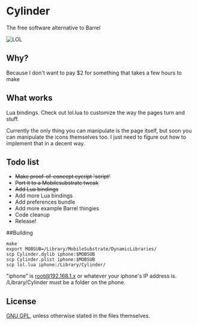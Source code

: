 # Cylinder

The free software alternative to Barrel

![LOL](http://i.imgur.com/JhSytf7m.png)

## Why?

Because I don't want to pay $2 for something that takes a few hours to make

## What works

Lua bindings. Check out lol.lua to customize the way the pages turn and stuff.

Currently the only thing you can manipulate is the page itself,
but soon you can manipulate the icons themselves too. I just need to
figure out how to implement that in a decent way.

## Todo list

* ~~Make proof-of-concept cycript 'script'~~
* ~~Port it to a Mobilesubstrate tweak~~
* ~~Add Lua bindings~~
* Add more Lua bindings
* Add preferences bundle
* Add more example Barrel thingies
* Code cleanup
* Release!

##Building

```
make
export MOBSUB=/Library/MobileSubstrate/DynamicLibraries/
scp Cylinder.dylib iphone:$MOBSUB
scp Cylinder.plist iphone:$MOBSUB
scp lol.lua iphone:/Library/Cylinder/
```

"iphone" is root@192.168.1.x or whatever your iphone's IP address is.
/Library/Cylinder must be a folder on the phone.

## License

[GNU GPL](https://github.com/rweichler/cylinder/blob/master/LICENSE), unless otherwise stated in the files themselves.
